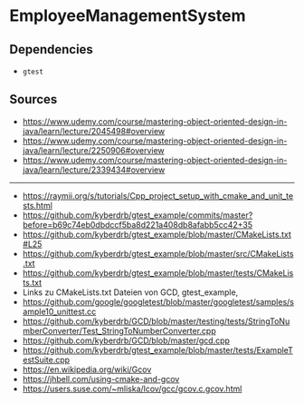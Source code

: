# EmployeeManagementSystem

## Dependencies

- `gtest`

## Sources

- https://www.udemy.com/course/mastering-object-oriented-design-in-java/learn/lecture/2045498#overview
- https://www.udemy.com/course/mastering-object-oriented-design-in-java/learn/lecture/2250906#overview
- https://www.udemy.com/course/mastering-object-oriented-design-in-java/learn/lecture/2339434#overview

---

- https://raymii.org/s/tutorials/Cpp_project_setup_with_cmake_and_unit_tests.html
- https://github.com/kyberdrb/gtest_example/commits/master?before=b69c74eb0dbdccf5ba8d221a408db8afabb5cc42+35
- https://github.com/kyberdrb/gtest_example/blob/master/CMakeLists.txt#L25
- https://github.com/kyberdrb/gtest_example/blob/master/src/CMakeLists.txt
- https://github.com/kyberdrb/gtest_example/blob/master/tests/CMakeLists.txt
- Links zu CMakeLists.txt Dateien von GCD, gtest_example,
- https://github.com/google/googletest/blob/master/googletest/samples/sample10_unittest.cc
- https://github.com/kyberdrb/GCD/blob/master/testing/tests/StringToNumberConverter/Test_StringToNumberConverter.cpp
- https://github.com/kyberdrb/GCD/blob/master/gcd.cpp
- https://github.com/kyberdrb/gtest_example/blob/master/tests/ExampleTestSuite.cpp
- https://en.wikipedia.org/wiki/Gcov
- https://jhbell.com/using-cmake-and-gcov
- https://users.suse.com/~mliska/lcov/gcc/gcov.c.gcov.html

